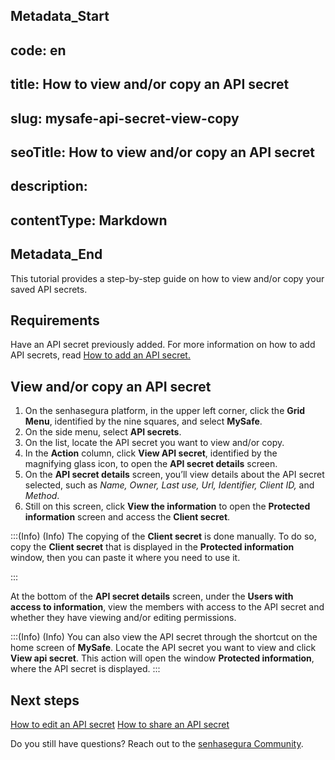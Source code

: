## Metadata_Start 
## code: en
## title: How to view and/or copy an API secret 
## slug: mysafe-api-secret-view-copy 
## seoTitle: How to view and/or copy an API secret 
## description:  
## contentType: Markdown 
## Metadata_End
This tutorial provides a step-by-step guide on how to view and/or copy your saved API secrets.

## Requirements

Have an API secret previously added.  For more information on how to add API secrets, read [How to add an API secret.](/v3-32/docs/mysafe-api-secret-add)

## View and/or copy an API secret

1. On the senhasegura platform, in the upper left corner, click the **Grid Menu**, identified by the nine squares, and select **MySafe**.
2. On the side menu, select **API secrets**.
3. On the list, locate the API secret you want to view and/or copy.
4. In the **Action** column, click **View API secret**, identified by the magnifying glass icon, to open the **API secret details** screen.
5. On the **API secret details** screen, you’ll view details about the API secret selected, such as *Name, Owner, Last use, Url, Identifier, Client ID,* and *Method*. 
6. Still on this screen, click **View the information** to open the **Protected information** screen and access the **Client secret**.

:::(Info) (Info)
The copying of the **Client secret** is done manually. To do so, copy the **Client secret** that is displayed in the **Protected information** window, then you can paste it where you need to use it.

:::

At the bottom of the **API secret details** screen, under the **Users with access to information**, view the members with access to the API secret and whether they have viewing and/or editing permissions.

:::(Info) (Info)
You can also view the API secret through the shortcut on the home screen of **MySafe**. Locate the API secret you want to view and click **View api secret**. This action will open the window **Protected information**, where the API secret is displayed.
:::

## Next steps

[How to edit an API secret](/v3-32/docs/mysafe-api-secret-edit)
[How to share an API secret](/v3-32/docs/mysafe-api-secret-share)

Do you still have questions? Reach out to the [senhasegura Community](https://community.senhasegura.io/).
